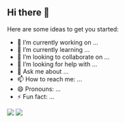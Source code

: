 ## Hi there 👋


Here are some ideas to get you started:

- 🔭 I’m currently working on ...
- 🌱 I’m currently learning ...
- 👯 I’m looking to collaborate on ...
- 🤔 I’m looking for help with ...
- 💬 Ask me about ...
- 📫 How to reach me: ...
- 😄 Pronouns: ...
- ⚡ Fun fact: ...

![](https://raw.githubusercontent.com/jessicangelinet/github-stats/master/generated/overview.svg#gh-dark-mode-only)
![](https://raw.githubusercontent.com/jessicangelinet/github-stats/master/generated/overview.svg#gh-light-mode-only)

